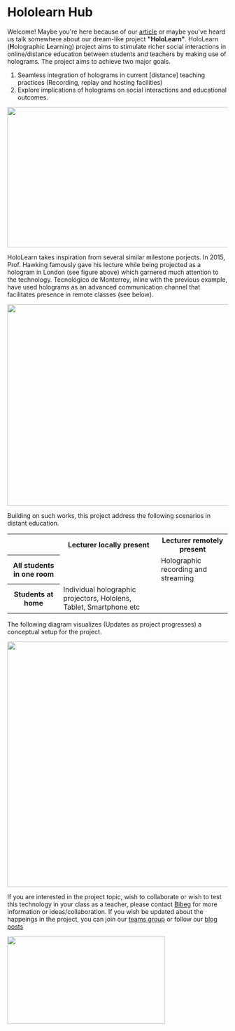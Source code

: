 # Hololearn Hub
Welcome! Maybe you're here because of our [article](https://www.educationandlearning.nl/news/holograms-for-learning) or maybe you've heard us talk somewhere about our dream-like project **"HoloLearn"**. HoloLearn (**H**olographic **L**earning) project aims to stimulate richer social interactions in online/distance education between students and teachers by making use of holograms. The project aims to achieve two major goals.
1. Seamless integration of holograms in current [distance] teaching practices (Recording, replay and hosting facilities) 
2. Explore implications of holograms on social interactions and educational outcomes.

<p align="center">
  <img width=640 height=320 src="https://user-images.githubusercontent.com/18501201/114843661-5508bf00-9dda-11eb-8f0f-28d0d901e133.png" />
</p>

HoloLearn takes inspiration from several similar milestone porjects. In 2015, Prof. Hawking famously gave his lecture while being projected as a hologram in London (see figure above) which garnered much attention to the technology. Tecnológico de Monterrey, inline with the previous example, have used holograms as an advanced communication channel that facilitates presence in remote classes (see below).

<p align="center">
  <img width=600 height=460 src="https://user-images.githubusercontent.com/18501201/114844677-4e2e7c00-9ddb-11eb-8c5d-d4672bd868c7.png" />
</p>

Building on such works, this project address the following scenarios in distant education.
<table style="width:100%">
  <tr>
    <th> </th>
    <th>Lecturer locally present</th>
    <th>Lecturer remotely present</th>
  </tr>
  <tr>
    <th>All students in one room</th>
    <td></td>
    <td>Holographic recording and streaming</td>
  </tr>
  <tr>
    <th>Students at home</th>
    <td>Individual holographic projectors, Hololens, Tablet, Smartphone etc</td>
    <td></td>
  </tr>
</table>

The following diagram visualizes (Updates as project progresses) a conceptual setup for the project.
<p align="center">
  <img width=860 height=560 src="https://user-images.githubusercontent.com/18501201/114848807-60aab480-9ddf-11eb-9aea-d16610e572c1.png" />
</p>

If you are interested in the project topic, wish to collaborate or wish to test this technology in your class as a teacher, please contact [Bibeg](b.h.limbu@tudelft.nl) for more information or ideas/collaboration.
If you wish be updated about the happeings in the project, you can join our [teams group](https://bit.ly/3tglZFn) or follow our [blog posts](https://www.educationandlearning.nl/research/research-blog) 

<p align="left">
  <img width=360 height=200 src="https://user-images.githubusercontent.com/18501201/114861992-4a582500-9dee-11eb-8ab4-d57446f26be9.png" />
</p>

